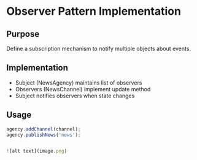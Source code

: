 # Observer Pattern Implementation

## Purpose
Define a subscription mechanism to notify multiple objects about events.

## Implementation
- Subject (NewsAgency) maintains list of observers
- Observers (NewsChannel) implement update method
- Subject notifies observers when state changes

## Usage
```typescript
agency.addChannel(channel);
agency.publishNews('news');


![alt text](image.png)